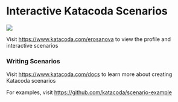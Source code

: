 # Interactive Katacoda Scenarios

[![](http://shields.katacoda.com/katacoda/erosanova/count.svg)](https://www.katacoda.com/erosanova "Get your profile on Katacoda.com")

Visit https://www.katacoda.com/erosanova to view the profile and interactive scenarios

### Writing Scenarios
Visit https://www.katacoda.com/docs to learn more about creating Katacoda scenarios

For examples, visit https://github.com/katacoda/scenario-example
